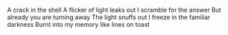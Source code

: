 ---
---
A crack in the shell
A flicker of light leaks out
I scramble for the answer
But already you are turning away
The light snuffs out
I freeze in the familiar darkness
Burnt into my memory like lines on toast
